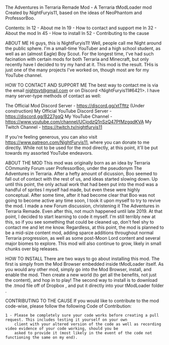 The Adventures in Terraria Remade Mod - A Terraria tModLoader mod
Created by NightFuryis11, based on the ideas of NeoPhantom and ProfessorBoo.

Contents:
 ln 12 - About me
 ln 19 - How to contact and support me
 ln 32 - About the mod
 ln 45 - How to install
 ln 52 - Contributing to the cause
 
 
ABOUT ME
   Hi guys, this is NightFuryis11! Well, people call me Night around the public sphere. I'm a small-time YouTuber and a high
school student, as well as an (almost Eagle) Boy Scout. For the longest time, I've had such facination with certain mods for both
Terraria and Minecraft, but only recently have I decided to try my hand at it. This mod is the result. THis is just one of the
many projects I've worked on, though most are for my YouTube channel.


HOW TO CONTACT AND SUPPORT ME
  The best way to contact me is via the email <nightsyt@gmail.com> or on Discord <NightFuryis11#6421>. I have many server-type
methods of contact as well:

  The Official Mod Discord Server - https://discord.gg/xtTfttz (Under construction)
  My Official YouTube Discord Server - https://discord.gg/B227gqQ
  My YouTube Channel - https://www.youtube.com/channel/UCjodzQ1nSzQ47PfMzgqdKVA
  My Twitch Channel - https://twitch.tv/nightfuryis11
  
If you're feeling generous, you can also visit <https://www.patreon.com/NightFuryis11>, where you can donate to me directly. While
not to be used for the mod directly, at this point, it'll be put towards my assorted YouTube endeavors.


ABOUT THE MOD
  This mod was originally born as an idea by Terraria COmmunity Forum user ProfessorBoo, under the pseudonym The Adventures in
Terraria. After a hefty amount of dicussion, Boo seemed to fall out of contact with the rest of us, and ideas started slowing
down. Up until this point, the only actual work that had been put into the mod was a handful of sprites I myself had made, but
even these were highly conceptual. After some time, after it had become clear that Boo was not going to become active any time
soon, I took it upon myself to try to revive the mod. I made a new Forum discussion, christening it The Adventures in Terraria
Remade. Even after this, not much happened until late 2019. At that point, I decided to start learning to code it myself. I'm
still terribly new at this, so if you see something that could be cleaned up, don't feel shy to contact me and let me know.
Regardless, at this point, the mod is planned to be a mid-size content mod, adding sparce additions throughout normal Terraria
progression, as well as some post-Moon Lord content and several major biomes to explore. This mod will also continue to grow,
likely in small chunks over big releases.


HOW TO INSTALL
  There are two ways to go about installing this mod. The first is simply from the Mod Browser embedded inside tModLoader
itself. As you would any other mod, simply go into the Mod Browser, install, and enable the mod. Then create a new world (to get
all the benefits, not just the content), and hop in to play! The second way to install is to download the .tmod file off of
Dropbox <Links under construction>, and put it directly into your tModLoader folder <Directories also under construction>.


CONTRIBUTING TO THE CAUSE
  If you would like to contribute to the mod code-wise, please follow the following Code of Contribution:
  
    1 - Please be completely sure your code works before creating a pull request. This includes testing it yourself on your own
        client with your altered version of the code as well as recording video evidence of your code working, should you be
        asked to provide it (most likely in the event of the code not functioning the same on my end).
